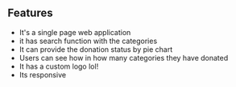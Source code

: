 


##  Features

- It's a single page web application
- it has search function with the categories 
- It can provide the donation status by pie chart
- Users can see how in how many categories they have donated
- It has a custom logo lol!
- Its responsive